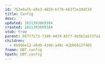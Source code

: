 ```yaml
---
id: 752e9afb-a9e3-4859-b770-66372e19d538
title: Config
desc: ''
updated: 1611393069384
created: 1611393069384
stub: true
parent: 08777173-7390-4439-85ff-9b5b2a5737a1
children:
  - 6b966e12-a6d0-410b-a48c-41bb6612f485
fname: DBT.config
hpath: DBT.config
---
```



